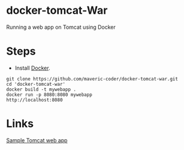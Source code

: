 # docker-tomcat-War
Running a web app on Tomcat using Docker

# Steps

* Install [Docker](https://docs.docker.com/install/).
```
git clone https://github.com/maveric-coder/docker-tomcat-war.git
cd 'docker-tomcat-war'
docker build -t mywebapp .
docker run -p 8080:8080 mywebapp
http://localhost:8080
```
# Links
[Sample Tomcat web app](https://tomcat.apache.org/tomcat-8.0-doc/appdev/sample/)
